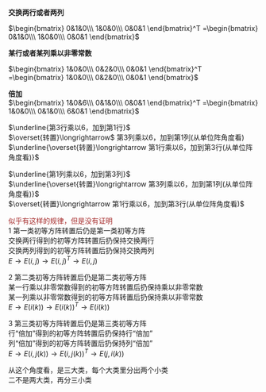 **交换两行或者两列**    
    
 $\begin{bmatrix}    
0&1&0\\\     
1&0&0\\\     
0&0&1    
\end{bmatrix}^T    
=\begin{bmatrix}    
0&1&0\\\     
1&0&0\\\     
0&0&1    
\end{bmatrix}$     
    
**某行或者某列乘以非零常数**    
    
 $\begin{bmatrix}    
1&0&0\\\     
0&2&0\\\     
0&0&1    
\end{bmatrix}^T    
=\begin{bmatrix}    
1&0&0\\\     
0&2&0\\\     
0&0&1    
\end{bmatrix}$     
    
**倍加**    
 $\begin{bmatrix}    
1&0&6\\\     
0&1&0\\\     
0&0&1    
\end{bmatrix}^T    
=\begin{bmatrix}    
1&0&0\\\     
0&1&0\\\     
6&0&1    
\end{bmatrix}$     
    
 $\underline{第3行乘以6，加到第1行}$     
 $\overset{转置}\longrightarrow$ 第3列乘以6，加到第1列(从单位阵角度看)    
 $\underline{\overset{转置}\longrightarrow    
第1行乘以6，加到第3行(从单位阵角度看)}$     
    
 $\underline{第1列乘以6，加到第3列}$     
 $\underline{\overset{转置}\longrightarrow    
第3列乘以6，加到第1列(从单位阵角度看)}$     
 $\overset{转置}\longrightarrow    
第1行乘以6，加到第3行(从单位阵角度看)$     
    
<font color=brown>似乎有这样的规律，但是没有证明</font>    
1 第一类初等方阵转置后仍是第一类初等方阵    
交换两行得到的初等方阵转置后扔保持交换两行    
交换两列得到的初等方阵转置后扔保持交换两列    
 $E\to E(i,j)\to E(i,j)^T\to E(i,j)$     
    
2 第二类初等方阵转置后仍是第二类初等方阵    
某一行乘以非零常数得到的初等方阵转置后扔保持乘以非零常数    
某一列乘以非零常数得到的初等方阵转置后扔保持乘以非零常数    
 $E\to E(i(k))\to E(i(k))^T\to E(i(k))$     
    
3 第三类初等方阵转置后仍是第三类初等方阵    
行“倍加”得到的初等方阵转置后扔保持行“倍加”    
列“倍加”得到的初等方阵转置后扔保持列“倍加”    
 $E\to E(i,j(k))\to E(i,j(k))^T\to E(j,i(k))$     
    
从这个角度看，是三大类，每个大类里分出两个小类    
二不是两大类，再分三小类    
    
